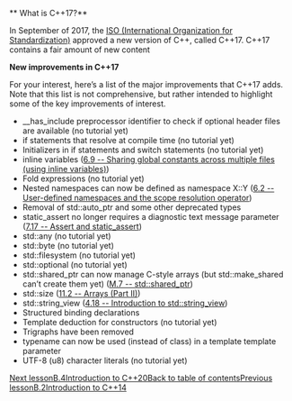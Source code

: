 **
What is C++17?**

In September of 2017, the [ISO (International Organization for Standardization)](https://www.iso.org/home.html) approved a new version of C++, called C++17. C++17 contains a fair amount of new content

**New improvements in C++17**

For your interest, here’s a list of the major improvements that C++17 adds. Note that this list is not comprehensive, but rather intended to highlight some of the key improvements of interest.

- __has_include preprocessor identifier to check if optional header files are available (no tutorial yet)
- if statements that resolve at compile time (no tutorial yet)
- Initializers in if statements and switch statements (no tutorial yet)
- inline variables ([6.9 -- Sharing global constants across multiple files (using inline variables)](https://www.learncpp.com/cpp-tutorial/sharing-global-constants-across-multiple-files-using-inline-variables/))
- Fold expressions (no tutorial yet)
- Nested namespaces can now be defined as namespace X::Y ([6.2 -- User-defined namespaces and the scope resolution operator](https://www.learncpp.com/cpp-tutorial/user-defined-namespaces-and-the-scope-resolution-operator/))
- Removal of std::auto_ptr and some other deprecated types
- static_assert no longer requires a diagnostic text message parameter ([7.17 -- Assert and static_assert](https://www.learncpp.com/cpp-tutorial/assert-and-static_assert/))
- std::any (no tutorial yet)
- std::byte (no tutorial yet)
- std::filesystem (no tutorial yet)
- std::optional (no tutorial yet)
- std::shared_ptr can now manage C-style arrays (but std::make_shared can’t create them yet) ([M.7 -- std::shared_ptr](https://www.learncpp.com/cpp-tutorial/stdshared_ptr/))
- std::size ([11.2 -- Arrays (Part II)](https://www.learncpp.com/cpp-tutorial/arrays-part-ii/))
- std::string_view ([4.18 -- Introduction to std::string_view](https://www.learncpp.com/cpp-tutorial/introduction-to-stdstring_view/))
- Structured binding declarations
- Template deduction for constructors (no tutorial yet)
- Trigraphs have been removed
- typename can now be used (instead of class) in a template template parameter
- UTF-8 (u8) character literals (no tutorial yet)

[Next lessonB.4Introduction to C++20](https://www.learncpp.com/cpp-tutorial/introduction-to-c20/)[Back to table of contents](https://www.learncpp.com/)[Previous lessonB.2Introduction to C++14](https://www.learncpp.com/cpp-tutorial/b-2-introduction-to-c14/)